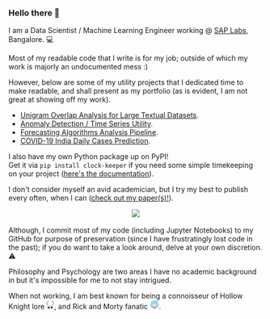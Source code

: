 ### Hello there 👋

I am a Data Scientist / Machine Learning Engineer working @ [SAP Labs](https://www.sap.com/india/about/labs-india.html), Bangalore. 💻  
  
Most of my readable code that I write is for my job; outside of which my work is majorly an undocumented mess :)  
  
However, below are some of my utility projects that I dedicated time to make readable, and shall present as my portfolio (as is evident, I am not great at showing off my work).  

* [Unigram Overlap Analysis for Large Textual Datasets](https://github.com/rajdeep-biswas/overlap-analysis).
* [Anomaly Detection / Time Series Utility](https://github.com/rajdeep-biswas/Anomaly-Detection-Utility).
* [Forecasting Algorithms Analysis Pipeline](https://github.com/rajdeep-biswas/excel2plot-pipeline).
* [COVID-19 India Daily Cases Prediction](https://github.com/rajdeep-biswas/covid19-prediction).

I also have my own Python package up on PyPI!  
Get it via `pip install clock-keeper` if you need some simple timekeeping on your project ([here's the documentation](https://pypi.org/project/clock-keeper/)).  

I don't consider myself an avid academician, but I try my best to publish every often, when I can ([check out my paper(s)!](https://scholar.google.com/citations?user=tYwP0JgAAAAJ&hl=en)).  

<p align="center">
	<img width="40" src="https://github.githubassets.com/images/mona-loading-default.gif">
<p align="center">

Although, I commit most of my code (including Jupyter Notebooks) to my GitHub for purpose of preservation (since I have frustratingly lost code in the past); if you do want to take a look around, delve at your own discretion. ⚠️

Philosophy and Psychology are two areas I have no academic background in but it's impossible for me to not stay intrigued.  

When not working, I am best known for being a connoisseur of Hollow Knight lore <img src="hk.png" width="15" />, and Rick and Morty fanatic <img src="rick.png" width="18" />.
